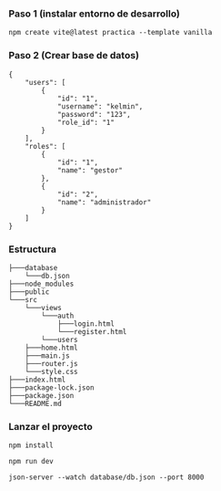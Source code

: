 ### Paso 1 (instalar entorno de desarrollo)
```
npm create vite@latest practica --template vanilla
```

### Paso 2 (Crear base de datos)
```
{
    "users": [
        {
            "id": "1",
            "username": "kelmin",
            "password": "123",
            "role_id": "1"
        }
    ],
    "roles": [
        {
            "id": "1",
            "name": "gestor"
        },
        {
            "id": "2",
            "name": "administrador"
        }
    ]
}
```

### Estructura
```
├───database
    └───db.json
├───node_modules
├───public
└───src
    └───views
        └───auth
            ├───login.html
            └───register.html
        └───users
    ├───home.html
    ├───main.js
    ├───router.js
    └───style.css
├───index.html
├───package-lock.json
├───package.json
└───README.md
```

### Lanzar el proyecto
```
npm install
```
```
npm run dev
```
```
json-server --watch database/db.json --port 8000
```